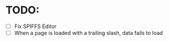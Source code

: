 # TODO:

- [ ] Fix SPIFFS Editor
- [ ] When a page is loaded with a trailing slash, data fails to load 
